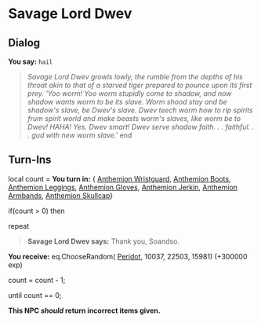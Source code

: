 # Savage Lord Dwev


## Dialog

**You say:** `hail`



>*Savage Lord Dwev growls lowly, the rumble from the depths of his throat akin to that of a starved tiger prepared to pounce upon its first prey. 'Yoo worm! Yoo worm stupidly come to shadow, and now shadow wants worm to be its slave. Worm shood stay and be shadow's slave, be Dwev's slave. Dwev teech worm how to rip spirits frum spirit world and make beasts worm's slaves, like worm be to Dwev! HAHA! Yes. Dwev smart! Dwev serve shadow faith. . . faithful. . . gud with new worm slave.'*
end

## Turn-Ins



local count =  **You turn in:**  { [Anthemion Wristguard](/item/7817),  [Anthemion Boots](/item/7818),  [Anthemion Leggings](/item/7819),  [Anthemion Gloves](/item/7832),  [Anthemion Jerkin](/item/7833),  [Anthemion Armbands](/item/7834),  [Anthemion Skullcap](/item/7835)}

if(count > 0) then


repeat



>**Savage Lord Dwev says:** Thank you, Soandso.



 **You receive:** eq.ChooseRandom( [Peridot](/item/10028), 10037, 22503, 15981) (+300000 exp)



count = count - 1;


until count == 0;

**This NPC *should* return incorrect items given.**





